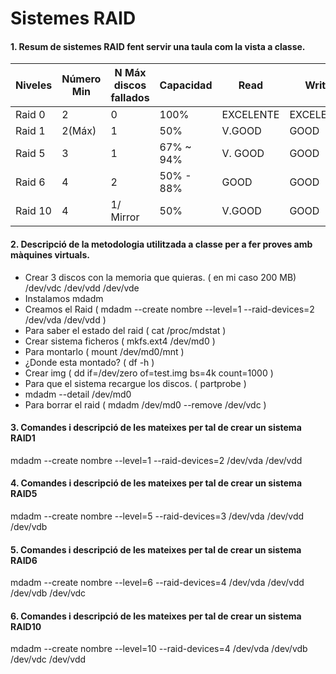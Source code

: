 # Sistemes RAID

#### 1. Resum de sistemes RAID fent servir una taula com la vista a classe.

| Niveles |Número Min | N Máx discos fallados| Capacidad | Read | Write | 
| ------- | --------- | -------------------- | --------- | ---- | ----- |
| Raid 0 | 2 | 0 | 100% | EXCELENTE | EXCELENTE |
| Raid 1 | 2(Máx)| 1 | 50% | V.GOOD | GOOD |
| Raid 5 | 3 | 1 | 67% ~ 94% | V. GOOD | GOOD |
| Raid 6 | 4 | 2 | 50% - 88% | GOOD | GOOD |
| Raid 10 | 4 | 1/ Mirror | 50% | V.GOOD | GOOD |  


#### 2. Descripció de la metodologia utilitzada a classe per a fer proves amb màquines virtuals.

- Crear 3 discos con la memoria que quieras. ( en mi caso 200 MB) /dev/vdc  /dev/vdd /dev/vde
- Instalamos mdadm
- Creamos el Raid ( mdadm --create nombre --level=1 --raid-devices=2 /dev/vda /dev/vdd )
- Para saber el estado del raid ( cat /proc/mdstat )
- Crear sistema ficheros ( mkfs.ext4 /dev/md0 )
- Para montarlo ( mount /dev/md0/mnt )
- ¿Donde esta montado? ( df -h )
- Crear img ( dd if=/dev/zero of=test.img bs=4k count=1000 )
- Para que el sistema recargue los discos. ( partprobe )
- mdadm --detail /dev/md0
- Para borrar el raid ( mdadm /dev/md0 --remove /dev/vdc )


#### 3. Comandes i descripció de les mateixes per tal de crear un sistema RAID1

mdadm --create nombre --level=1 --raid-devices=2 /dev/vda /dev/vdd

#### 4. Comandes i descripció de les mateixes per tal de crear un sistema RAID5

mdadm --create nombre --level=5 --raid-devices=3 /dev/vda /dev/vdd /dev/vdb

#### 5. Comandes i descripció de les mateixes per tal de crear un sistema RAID6

mdadm --create nombre --level=6 --raid-devices=4 /dev/vda /dev/vdd /dev/vdb /dev/vdc

#### 6. Comandes i descripció de les mateixes per tal de crear un sistema RAID10

mdadm --create nombre --level=10 --raid-devices=4 /dev/vda /dev/vdb /dev/vdc /dev/vdd


